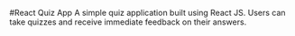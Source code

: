 #React Quiz App
A simple quiz application built using React JS. Users can take quizzes and receive immediate feedback on their answers.
